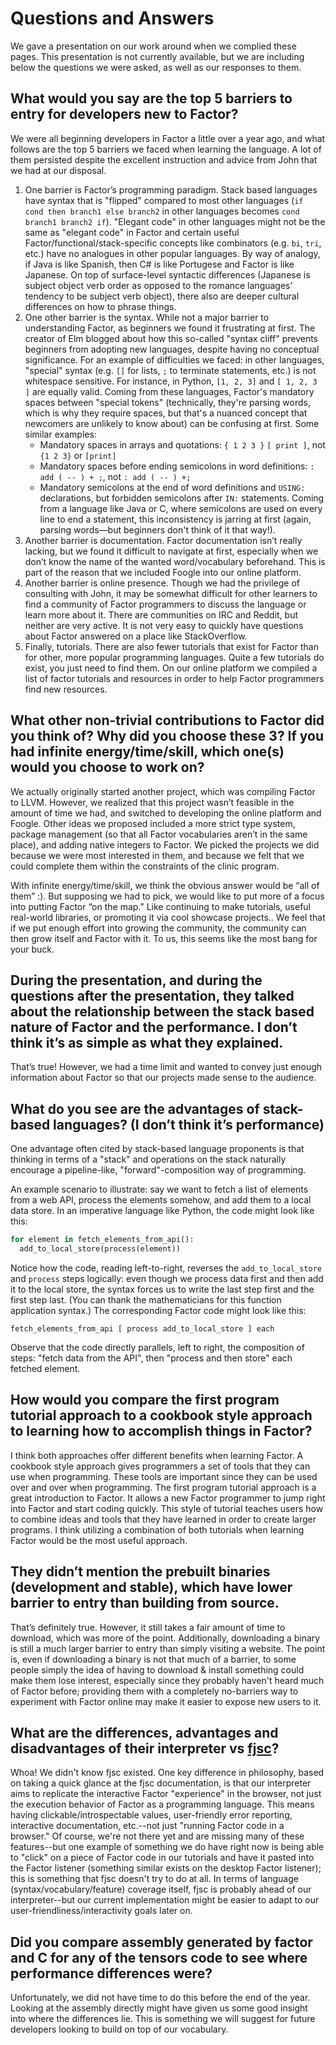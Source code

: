 # Questions and Answers

We gave a presentation on our work around when we complied these pages. This presentation is not currently available, but we are including below the
questions we were asked, as well as our responses to them.

## What would you say are the top 5 barriers to entry for developers new to Factor?

We were all beginning developers in Factor a little over a year ago, and what follows are the top 5 barriers we faced when learning the language. A lot of them persisted despite the excellent instruction and advice from John that we had at our disposal.
1. One barrier is Factor’s programming paradigm. Stack based languages have syntax that is "flipped" compared to most other languages (`if cond then branch1 else branch2` in other languages becomes `cond branch1 branch2 if`). "Elegant code" in other languages might not be the same as "elegant code" in Factor and certain useful Factor/functional/stack-specific concepts like combinators (e.g. `bi`, `tri`, etc.) have no analogues in other popular languages. By way of analogy, if Java is like Spanish, then C# is like Portugese and Factor is like Japanese. On top of surface-level syntactic differences (Japanese is subject object verb order as opposed to the romance languages’ tendency to be subject verb object), there also are deeper cultural differences on how to phrase things.
2. One other barrier is the syntax. While not a major barrier to understanding Factor, as beginners we found it frustrating at first. The creator of Elm blogged about how this so-called "syntax cliff" prevents beginners from adopting new languages, despite having no conceptual significance. For an example of difficulties we faced: in other languages, "special" syntax (e.g. `[]` for lists, `;` to terminate statements, etc.) is not whitespace sensitive. For instance, in Python, `[1, 2, 3]` and `[ 1, 2, 3 ]` are equally valid. Coming from these languages, Factor's mandatory spaces between "special tokens" (technically, they're parsing words, which is why they require spaces, but that's a nuanced concept that newcomers are unlikely to know about) can be confusing at first. Some similar examples:
    - Mandatory spaces in arrays and quotations: `{ 1 2 3 }` `[ print ]`, not `{1 2 3}` or `[print]`
    - Mandatory spaces before ending semicolons in word definitions: `: add ( -- ) + ;`, not `: add ( -- ) +;`
    - Mandatory semicolons at the end of word definitions and `USING:` declarations, but forbidden semicolons after `IN:` statements. Coming from a language like Java or C, where semicolons are used on every line to end a statement, this inconsistency is jarring at first (again, parsing words—but beginners don't think of it that way!).
3. Another barrier is documentation. Factor documentation isn’t really lacking, but we found it difficult to navigate at first, especially when we don’t know the name of the wanted word/vocabulary beforehand. This is part of the reason that we included Foogle into our online platform.
4. Another barrier is online presence. Though we had the privilege of consulting with John, it may be somewhat difficult for other learners to find a community of Factor programmers to discuss the language or learn more about it. There are communities on IRC and Reddit, but neither are very active. It is not very easy to quickly have questions about Factor answered on a place like StackOverflow.
5. Finally, tutorials. There are also fewer tutorials that exist for Factor than for other, more popular programming languages. Quite a few tutorials do exist, you just need to find them. On our online platform we compiled a list of factor tutorials and resources in order to help Factor programmers find new resources.

## What other non-trivial contributions to Factor did you think of? Why did you choose these 3? If you had infinite energy/time/skill, which one(s) would you choose to work on?

We actually originally started another project, which was compiling Factor to LLVM. However, we realized that this project wasn’t feasible in the amount of time we had, and switched to developing the online platform and Foogle. Other ideas we proposed included a more strict type system, package management (so that all Factor vocabularies aren’t in the same place), and adding native integers to Factor. We picked the projects we did because we were most interested in them, and because we felt that we could complete them within the constraints of the clinic program.

With infinite energy/time/skill, we think the obvious answer would be “all of them” :). But supposing we had to pick, we would like to put more of a focus into putting Factor “on the map.” Like continuing to make tutorials, useful real-world libraries, or promoting it via cool showcase projects.. We feel that if we put enough effort into growing the community, the community can then grow itself and Factor with it. To us, this seems like the most bang for your buck.

## During the presentation, and during the questions after the presentation, they talked about the relationship between the stack based nature of Factor and the performance. I don’t think it’s as simple as what they explained. 

That’s true! However, we had a time limit and wanted to convey just enough information about Factor so that our projects made sense to the audience.

## What do you see are the advantages of stack-based languages? (I don’t think it’s performance)

One advantage often cited by stack-based language proponents is that thinking in terms of a "stack" and operations on the stack naturally encourage a pipeline-like, "forward"-composition way of programming.

An example scenario to illustrate: say we want to fetch a list of elements from a web API, process the elements somehow, and add them to a local data store. In an imperative language like Python, the code might look like this:

```python
for element in fetch_elements_from_api():
  add_to_local_store(process(element))
```

Notice how the code, reading left-to-right, reverses the `add_to_local_store` and `process` steps logically: even though we process data first and then add it to the local store, the syntax forces us to write the last step first and the first step last. (You can thank the mathematicians for this function application syntax.) The corresponding Factor code might look like this: 

```forth
fetch_elements_from_api [ process add_to_local_store ] each
```

Observe that the code directly parallels, left to right, the composition of steps: "fetch data from the API", then "process and then store" each fetched element.

## How would you compare the first program tutorial approach to a cookbook style approach to learning how to accomplish things in Factor?

I think both approaches offer different benefits when learning Factor. A cookbook style approach gives programmers a set of tools that they can use when programming. These tools are important since they can be used over and over when programming. The first program tutorial approach is a great introduction to Factor. It allows a new Factor programmer to jump right into Factor and start coding quickly. This style of tutorial teaches users how to combine ideas and tools that they have learned in order to create larger programs. I think utilizing a combination of both tutorials when learning Factor would be the most useful approach.

## They didn’t mention the prebuilt binaries (development and stable), which have lower barrier to entry than building from source.

That’s definitely true. However, it still takes a fair amount of time to download, which was more of the point. Additionally, downloading a binary is still a much larger barrier to entry than simply visiting a website. The point is, even if downloading a binary is not that much of a barrier, to some people simply the idea of having to download & install something could make them lose interest, especially since they probably haven't heard much of Factor before; providing them with a completely no-barriers way to experiment with Factor online may make it easier to expose new users to it.

## What are the differences, advantages and disadvantages of their interpreter vs [fjsc](https://docs.factorcode.org/content/vocab-fjsc.html)?

Whoa! We didn't know fjsc existed. One key difference in philosophy, based on taking a quick glance at the fjsc documentation, is that our interpreter aims to replicate the interactive Factor "experience" in the browser, not just the execution behavior of Factor as a programming language. This means having clickable/introspectable values, user-friendly error reporting, interactive documentation, etc.--not just "running Factor code in a browser." Of course, we're not there yet and are missing many of these features--but one example of something we do have right now is being able to "click" on a piece of Factor code in our tutorials and have it pasted into the Factor listener (something similar exists on the desktop Factor listener); this is something that fjsc doesn't try to do at all. In terms of language (syntax/vocabulary/feature) coverage itself, fjsc is probably ahead of our interpreter--but our current implementation might be easier to adapt to our user-friendliness/interactivity goals later on.

## Did you compare assembly generated by factor and C for any of the tensors code to see where performance differences were?

Unfortunately, we did not have time to do this before the end of the year. Looking at the assembly directly might have given us some good insight into where the differences lie. This is something we will suggest for future developers looking to build on top of our vocabulary.
